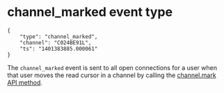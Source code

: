# channel_marked event type

	{
		"type": "channel_marked",
		"channel": "C024BE91L",
		"ts": "1401383885.000061"
	}

The `channel_marked` event is sent to all open connections for a user when
that user moves the read cursor in a channel by calling the
[channel.mark API method](/methods/channel.mark).
